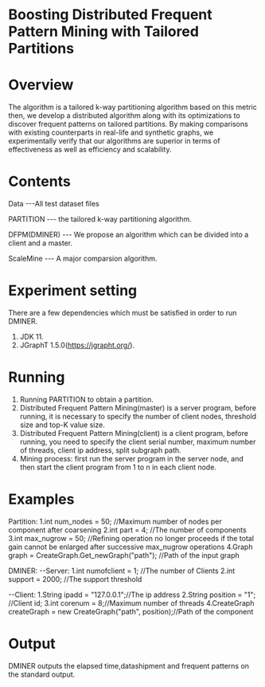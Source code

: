 # Boosting Distributed Frequent Pattern Mining with Tailored Partitions
# Overview
The algorithm is a tailored k-way partitioning algorithm based on this metric then, we develop a distributed algorithm along with its optimizations to discover frequent patterns on tailored partitions. By making comparisons with existing counterparts in real-life and synthetic graphs, we experimentally verify that our algorithms are superior in terms of effectiveness as well as efficiency and scalability.
# Contents
Data ---All test dataset files

PARTITION --- the tailored k-way partitioning algorithm.

DFPM(DMINER) --- We propose an algorithm which can be divided into a client and a master.

ScaleMine --- A major comparsion algorithm.

# Experiment setting
There are a few dependencies which must be satisfied in order to run DMINER.
1. JDK 11.
2. JGraphT 1.5.0(https://jgrapht.org/).

# Running
1. Running PARTITION to obtain a partition.
2. Distributed Frequent Pattern Mining(master) is a server program, before running, it is necessary to specify the number of client nodes, threshold size and top-K value size.
3. Distributed Frequent Pattern Mining(client) is a client program, before running, you need to specify the client serial number, maximum number of threads, client ip address, split subgraph path.
4. Mining process: first run the server program in the server node, and then start the client program from 1 to n in each client node.

# Examples
Partition:
1.int num_nodes = 50; //Maximum number of nodes per component after coarsening
2.int part = 4; //The number of components
3.int max_nugrow = 50; //Refining operation no longer proceeds if the total gain cannot be enlarged after successive max_nugrow operations
4.Graph graph = CreateGraph.Get_newGraph("path"); //Path of the input graph

DMINER:
--Server:
1.int numofclient = 1; //The number of Clients
2.int support = 2000; //The support threshold

--Client:
1.String ipadd = "127.0.0.1";//The ip address
2.String position = "1"; //Client id;
3.int corenum = 8;//Maximum number of threads
4.CreateGraph createGraph = new CreateGraph("path", position);//Path of the component

# Output
DMINER outputs the elapsed time,datashipment and frequent patterns on the standard output.
